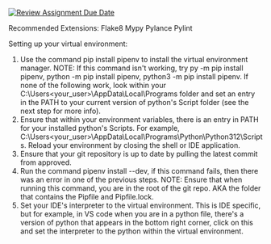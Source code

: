 [![Review Assignment Due Date](https://classroom.github.com/assets/deadline-readme-button-24ddc0f5d75046c5622901739e7c5dd533143b0c8e959d652212380cedb1ea36.svg)](https://classroom.github.com/a/32B92nwd)

Recommended Extensions:
Flake8 
Mypy
Pylance
Pylint

Setting up your virtual environment:
1. Use the command pip install pipenv to install the virtual environment manager.
    NOTE: If this command isn't working, try py -m pip install pipenv, python -m pip install pipenv, python3 -m pip install pipenv. If none of the following work, look within your C:\Users\<your_user>\AppData\Local\Programs folder and set an entry in the PATH to your current version of python's Script folder (see the next step for more info).
2. Ensure that within your environment variables, there is an entry in PATH for your installed python's Scripts. For example, C:\Users\<your_user>\AppData\Local\Programs\Python\Python312\Scripts. Reload your environment by closing the shell or IDE application.
3. Ensure that your git repository is up to date by pulling the latest commit from approved.
4. Run the command pipenv install --dev, if this command fails, then there was an error in one of the previous steps.
    NOTE: Ensure that when running this command, you are in the root of the git repo. AKA the folder that contains the Pipfile and Pipfile.lock.
5. Set your IDE's interpreter to the virtual environment. This is IDE specific, but for example, in VS code when you are in a python file, there's a version of python that appears in the bottom right corner, click on this and set the interpreter to the python within the virtual environment.